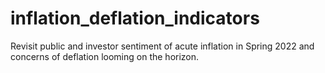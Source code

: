 # inflation_deflation_indicators

Revisit public and investor sentiment of acute inflation in Spring 2022 and concerns of deflation looming on the horizon. 
